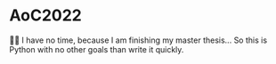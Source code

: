 # AoC2022

🎄🐍
I have no time, because I am finishing my master thesis... So this is Python with no other goals than write it quickly.
